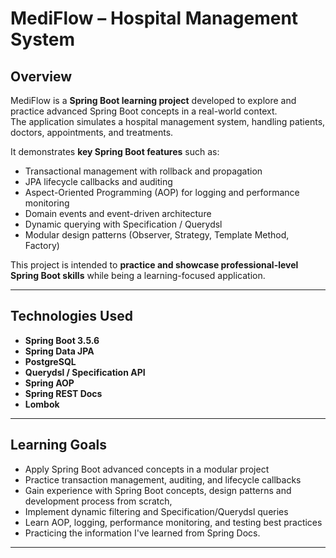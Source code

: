 # MediFlow – Hospital Management System

## Overview
MediFlow is a **Spring Boot learning project** developed to explore and practice advanced Spring Boot concepts in a real-world context.  
The application simulates a hospital management system, handling patients, doctors, appointments, and treatments.

It demonstrates **key Spring Boot features** such as:  
- Transactional management with rollback and propagation  
- JPA lifecycle callbacks and auditing  
- Aspect-Oriented Programming (AOP) for logging and performance monitoring  
- Domain events and event-driven architecture  
- Dynamic querying with Specification / Querydsl  
- Modular design patterns (Observer, Strategy, Template Method, Factory)  

This project is intended to **practice and showcase professional-level Spring Boot skills** while being a learning-focused application.

---

## Technologies Used
- **Spring Boot 3.5.6**
- **Spring Data JPA**  
- **PostgreSQL**  
- **Querydsl / Specification API**  
- **Spring AOP**  
- **Spring REST Docs**
- **Lombok**  
---
## Learning Goals

- Apply Spring Boot advanced concepts in a modular project
- Practice transaction management, auditing, and lifecycle callbacks
- Gain experience with Spring Boot concepts, design patterns and development process from scratch,
- Implement dynamic filtering and Specification/Querydsl queries
- Learn AOP, logging, performance monitoring, and testing best practices
- Practicing the information I've learned from Spring Docs.
---
